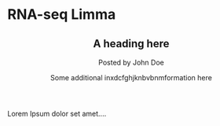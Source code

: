# RNA-seq Limma
<article>
  <header>
    <h1>A heading here</h1>
    <p>Posted by John Doe</p>
    <p>Some additional inxdcfghjknbvbnmformation here</p>
  </header>
  <p>Lorem Ipsum dolor set amet....</p>
</article>
